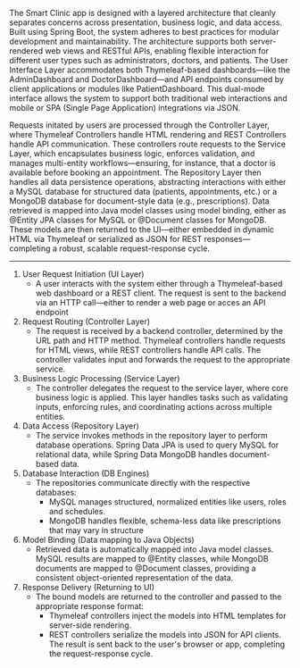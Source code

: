 The Smart Clinic app is designed with a layered architecture that cleanly 
separates concerns across presentation, business logic, and data access. Built 
using Spring Boot, the system adheres to best practices for modular development
and maintainability. The architecture supports both server-rendered web views 
and RESTful APIs, enabling flexible interaction for different user types such 
as administrators, doctors, and patients. The User Interface Layer accommodates
both Thymeleaf-based dashboards—like the AdminDashboard and DoctorDashboard—and
API endpoints consumed by client applications or modules like PatientDashboard. 
This dual-mode interface allows the system to support both traditional web 
interactions and mobile or SPA (Single Page Application) integrations via JSON.

Requests initated by users are processed through the Controller Layer, where 
Thymeleaf Controllers handle HTML rendering and REST Controllers handle API
communication. These controllers route requests to the Service Layer, which
encapsulates business logic, enforces validation, and manages multi-entity
workflows—ensuring, for instance, that a doctor is available before booking an
appointment. The Repository Layer then handles all data persistence operations,
abstracting interactions with either a MySQL database for structured data
(patients, appointments, etc.) or a MongoDB database for document-style data
(e.g., prescriptions). Data retrieved is mapped into Java model classes using
model binding, either as @Entity JPA classes for MySQL or @Document classes for
MongoDB. These models are then returned to the UI—either embedded in dynamic
HTML via Thymeleaf or serialized as JSON for REST responses—completing a robust,
scalable request-response cycle. 

---

1. User Request Initiation (UI Layer)
    - A user interacts with the system either through a Thymeleaf-based web
    dashboard or a REST client. The request is sent to the backend via an HTTP
    call—either to render a web page or acces an API endpoint
2. Request Routing (Controller Layer)
    - The request is received by a backend controller, determined by the URL path
    and HTTP method. Thymeleaf controllers handle requests for HTML views,
    while REST controllers handle API calls. The controller validates input and
    forwards the request to the appropriate service.
3. Business Logic Processing (Service Layer)
    - The controller delegates the request to the service layer, where core 
    business logic is applied. This layer handles tasks such as validating
    inputs, enforcing rules, and coordinating actions across multiple entities.
4. Data Access (Repository Layer)
    - The service invokes methods in the repository layer to perform database
    operations. Spring Data JPA is used to query MySQL for relational data,
    while Spring Data MongoDB handles document-based data.
5. Database Interaction (DB Engines)
    - The repositories communicate directly with the respective databases:
      - MySQL manages structured, normalized entities like users, roles and 
      schedules.
      - MongoDB handles flexible, schema-less data like prescriptions that 
      may vary in structure
6. Model Binding (Data mapping to Java Objects)
    - Retrieved data is automatically mapped into Java model classes. MySQL
    results are mapped to @Entity classes, while MongoDB documents are mapped
    to @Document classes, providing a consistent object-oriented representation
    of the data.
7. Response Delivery (Returning to UI)
    - The bound models are returned to the controller and passed to the
    appropriate response format:
      - Thymeleaf controllers inject the models into HTML templates for
      server-side rendering.
      - REST controllers serialize the models into JSON for API clients. The
      result is sent back to the user's browser or app, completing the
      request-response cycle.
